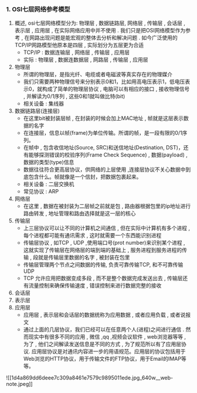 ### 1. OSI七层网络参考模型
1. 概述, osi七层网络模型分为: 物理层 , 数据链路层, 网络层 , 传输层 , 会话层 , 表示层 , 应用层 , 在实际网络应用中并不使用 . 我们只是把OSI网络模型作为参考 , 在网路出现问题是能宏观的整体去分析和解决问题 . 如今广泛使用的TCP/IP网路模型他原本是四层 , 实际划分为五层更为合适 
	- TCP/IP : 数据连输层 , 网络层 , 传输层 , 应用层
	- 实际  : 物理层 , 数据连数据层 , 网路层 , 传输层 , 应用层
2. 物理层
	- 所谓的物理层，是指光纤、电缆或者电磁波等真实存在的物理媒介
	- 我们只需要两种物理信号来分别表示0和1，比如用高电压表示1，低电压表示0，就构成了简单的物理层协议 , 电脑可以有相应的接口 , 接收物理信号 , 并解读为0/1序列 , 这些0和1就叫做比特(bit)
	- 相关设备 : 集线器
3. 数据链路层(连接层)
	- 在这里bit被封装层帧 , 在封装的时候会加上MAC地址 ,  帧就是这层表示数据的名字
	- 在连接层，信息以帧(frame)为单位传输。所谓的帧，是一段有限的0/1序列。
	- 在帧中 , 包含收信地址(Source, SRC)和送信地址(Destination, DST)，还有能够探测错误的校验序列(Frame Check Sequence) , 数据(payload) , 数据的类型(type)信息
	- 数据往往符合更高层协议，供网络的上层使用 ,连接层协议不关心数据中到底包含什么。帧就像是一个信封，把数据包裹起来。
	- 相关设备 : 二层交换机
	- 常见协议 : ARP
4. 网络层
	- 在这里 , 数据在被封装为二层帧之前就是包 , 路由器根据包里的ip地址进行路由转发 , 地址管理和路由选择就是这一层的核心    
5. 传输层
	- 上三层协议可以让不同的计算机之间通信 , 但在实际中计算机有多个进程 , 每个进程都可能有通讯需求 , 这时就需要一个东西能识别进程
	- 传输层协议 , 如TCP , UDP ,使用端口号(prot number)来识别某个进程 , 这就实现了传输层在网络层的端到端的基础上 , 服务进程到服务进程的传输 , 段就是传输层里数据的名字 , 被封装在包里
	- 传输层管理两个节点之间数据的传输, 负责可靠传输TCP, 和不可靠传输 UDP
	- TCP 允许应用把数据变成多段 , 而不是整个数据完成发送出去 , 传输层还有流量控制来确保传输速度 , 错误控制来进行数据完整的接收
6. 会话层
7. 表示层
8. 应用层
	- 应用层 , 表示层和会话层的数据统称为应用数据 , 或者应用负载 , 或者说报文
	- 通过上面的几层协议，我们已经可以在任意两个人(进程)之间进行通信 . 然而现实中有很多不同的应用 , 微信 ,qq ,视频会议软件 , web浏览器等等 , 为了 , 他们之间解读发送信息是不同的方式 , 为了规范所以有了应用层协议. 应用层协议是对通讯内容进一步的用语规范。应用层的协议包括用于Web浏览的HTTP协议，用于传输文件的FTP协议，用于Email的IMAP等等。

![[1d4a869dd6deee7c309a8461e7579c9895011ede.jpg_640w__web-note.jpeg]]